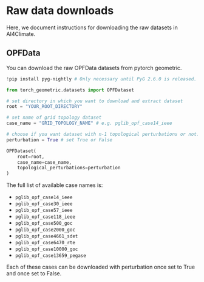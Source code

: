 # Raw data downloads

Here, we document instructions for downloading the raw datasets in AI4Climate.


## OPFData

You can download the raw OPFData datasets from pytorch geometric.

```python
!pip install pyg-nightly # Only necessary until PyG 2.6.0 is released.

from torch_geometric.datasets import OPFDataset

# set directory in which you want to download and extract dataset
root = "YOUR_ROOT_DIRECTORY"

# set name of grid topology dataset
case_name = "GRID_TOPOLOGY_NAME" # e.g. pglib_opf_case14_ieee

# choose if you want dataset with n-1 topological perturbations or not.
perturbation = True # set True or False

OPFDataset(
    root=root,
    case_name=case_name,
    topological_perturbations=perturbation
)
```

The full list of available case names is:
- `pglib_opf_case14_ieee`
- `pglib_opf_case30_ieee`
- `pglib_opf_case57_ieee`
- `pglib_opf_case118_ieee`
- `pglib_opf_case500_goc`
- `pglib_opf_case2000_goc`
- `pglib_opf_case4661_sdet`
- `pglib_opf_case6470_rte`
- `pglib_opf_case10000_goc`
- `pglib_opf_case13659_pegase`

Each of these cases can be downloaded with perturbation once set to True and once set to False.

